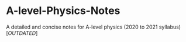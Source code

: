 # A-level-Physics-Notes
A detailed and concise notes for A-level physics (2020 to 2021 syllabus) [*OUTDATED*]
